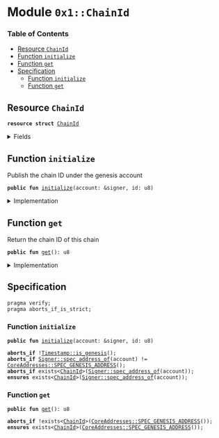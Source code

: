
<a name="0x1_ChainId"></a>

# Module `0x1::ChainId`

### Table of Contents

-  [Resource `ChainId`](#0x1_ChainId_ChainId)
-  [Function `initialize`](#0x1_ChainId_initialize)
-  [Function `get`](#0x1_ChainId_get)
-  [Specification](#0x1_ChainId_Specification)
    -  [Function `initialize`](#0x1_ChainId_Specification_initialize)
    -  [Function `get`](#0x1_ChainId_Specification_get)



<a name="0x1_ChainId_ChainId"></a>

## Resource `ChainId`



<pre><code><b>resource</b> <b>struct</b> <a href="#0x1_ChainId">ChainId</a>
</code></pre>



<details>
<summary>Fields</summary>


<dl>
<dt>

<code>id: u8</code>
</dt>
<dd>

</dd>
</dl>


</details>

<a name="0x1_ChainId_initialize"></a>

## Function `initialize`

Publish the chain ID under the genesis account


<pre><code><b>public</b> <b>fun</b> <a href="#0x1_ChainId_initialize">initialize</a>(account: &signer, id: u8)
</code></pre>



<details>
<summary>Implementation</summary>


<pre><code><b>public</b> <b>fun</b> <a href="#0x1_ChainId_initialize">initialize</a>(account: &signer, id: u8) {
    <b>assert</b>(<a href="Timestamp.md#0x1_Timestamp_is_genesis">Timestamp::is_genesis</a>(), <a href="ErrorCode.md#0x1_ErrorCode_ENOT_GENESIS">ErrorCode::ENOT_GENESIS</a>());
    <b>assert</b>(
        <a href="Signer.md#0x1_Signer_address_of">Signer::address_of</a>(account) == <a href="CoreAddresses.md#0x1_CoreAddresses_GENESIS_ADDRESS">CoreAddresses::GENESIS_ADDRESS</a>(),
        <a href="ErrorCode.md#0x1_ErrorCode_ENOT_GENESIS_ACCOUNT">ErrorCode::ENOT_GENESIS_ACCOUNT</a>()
    );
    move_to(account, <a href="#0x1_ChainId">ChainId</a> { id });
}
</code></pre>



</details>

<a name="0x1_ChainId_get"></a>

## Function `get`

Return the chain ID of this chain


<pre><code><b>public</b> <b>fun</b> <a href="#0x1_ChainId_get">get</a>(): u8
</code></pre>



<details>
<summary>Implementation</summary>


<pre><code><b>public</b> <b>fun</b> <a href="#0x1_ChainId_get">get</a>(): u8 <b>acquires</b> <a href="#0x1_ChainId">ChainId</a> {
    borrow_global&lt;<a href="#0x1_ChainId">ChainId</a>&gt;(<a href="CoreAddresses.md#0x1_CoreAddresses_GENESIS_ADDRESS">CoreAddresses::GENESIS_ADDRESS</a>()).id
}
</code></pre>



</details>

<a name="0x1_ChainId_Specification"></a>

## Specification



<pre><code>pragma verify;
pragma aborts_if_is_strict;
</code></pre>



<a name="0x1_ChainId_Specification_initialize"></a>

### Function `initialize`


<pre><code><b>public</b> <b>fun</b> <a href="#0x1_ChainId_initialize">initialize</a>(account: &signer, id: u8)
</code></pre>




<pre><code><b>aborts_if</b> !<a href="Timestamp.md#0x1_Timestamp_is_genesis">Timestamp::is_genesis</a>();
<b>aborts_if</b> <a href="Signer.md#0x1_Signer_spec_address_of">Signer::spec_address_of</a>(account) != <a href="CoreAddresses.md#0x1_CoreAddresses_SPEC_GENESIS_ADDRESS">CoreAddresses::SPEC_GENESIS_ADDRESS</a>();
<b>aborts_if</b> exists&lt;<a href="#0x1_ChainId">ChainId</a>&gt;(<a href="Signer.md#0x1_Signer_spec_address_of">Signer::spec_address_of</a>(account));
<b>ensures</b> exists&lt;<a href="#0x1_ChainId">ChainId</a>&gt;(<a href="Signer.md#0x1_Signer_spec_address_of">Signer::spec_address_of</a>(account));
</code></pre>



<a name="0x1_ChainId_Specification_get"></a>

### Function `get`


<pre><code><b>public</b> <b>fun</b> <a href="#0x1_ChainId_get">get</a>(): u8
</code></pre>




<pre><code><b>aborts_if</b> !exists&lt;<a href="#0x1_ChainId">ChainId</a>&gt;(<a href="CoreAddresses.md#0x1_CoreAddresses_SPEC_GENESIS_ADDRESS">CoreAddresses::SPEC_GENESIS_ADDRESS</a>());
<b>ensures</b> exists&lt;<a href="#0x1_ChainId">ChainId</a>&gt;(<a href="CoreAddresses.md#0x1_CoreAddresses_SPEC_GENESIS_ADDRESS">CoreAddresses::SPEC_GENESIS_ADDRESS</a>());
</code></pre>

